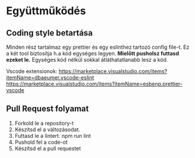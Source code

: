 # Együttműködés

## Coding style betartása

Minden rész tartalmaz egy prettier és egy eslinthez tartozó config file-t. Ez a két tool biztosítja h.a kód egységes legyen. **Mielőtt pusholsz futtasd ezeket le.**
Egységes kód nélkül sokkal átláthatatlanabb lesz a kód.

Vscode extensionok:
https://marketplace.visualstudio.com/items?itemName=dbaeumer.vscode-eslint
https://marketplace.visualstudio.com/items?itemName=esbenp.prettier-vscode

## Pull Request folyamat
1. Forkold le a repository-t
2. Készítsd el a változásodat.
3. Futtasd le a lintert. npm run lint
4. Pushold fel a code-ot
5. Készítsd el a pull requestet

